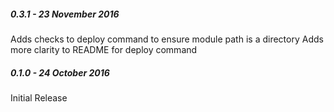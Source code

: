 ##### 0.3.1 - 23 November 2016

Adds checks to deploy command to ensure module path is a directory
Adds more clarity to README for deploy command

##### 0.1.0 - 24 October 2016

Initial Release
